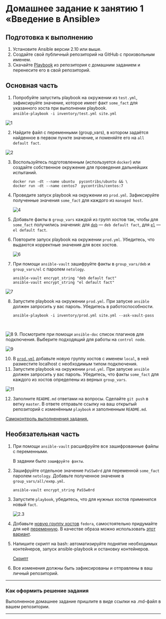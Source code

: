 # Домашнее задание к занятию 1 «Введение в Ansible»

## Подготовка к выполнению

1. Установите Ansible версии 2.10 или выше.
2. Создайте свой публичный репозиторий на GitHub с произвольным именем.
3. Скачайте [Playbook](./playbook/) из репозитория с домашним заданием и перенесите его в свой репозиторий.

## Основная часть

1. Попробуйте запустить playbook на окружении из `test.yml`, зафиксируйте значение, которое имеет факт `some_fact` для указанного хоста при выполнении playbook.
<br> `ansible-playbook -i inventory/test.yml site.yml`

![1](img/1.png)

2. Найдите файл с переменными (group_vars), в котором задаётся найденное в первом пункте значение, и поменяйте его на `all default fact`.

![2](img/2.png)

3. Воспользуйтесь подготовленным (используется `docker`) или создайте собственное окружение для проведения дальнейших испытаний.

   ```commandline
   docker run -dt --name ubuntu  pycontribs/ubuntu && \
   docker run -dt --name centos7  pycontribs/centos:7 
   ```
4. Проведите запуск playbook на окружении из `prod.yml`. Зафиксируйте полученные значения `some_fact` для каждого из `managed host`.

   ![4](img/4.png)

5. Добавьте факты в `group_vars` каждой из групп хостов так, чтобы для `some_fact` получились значения: для [`deb`](playbook/group_vars/deb/examp.yml) — `deb default fact`, для [`el`](playbook/group_vars/el/examp.yml) — `el default fact`.
6. Повторите запуск playbook на окружении `prod.yml`. Убедитесь, что выдаются корректные значения для всех хостов.

   ![6](img/6.png)

7. При помощи `ansible-vault` зашифруйте факты в `group_vars/deb` и `group_vars/el` с паролем `netology`.

   ```commandline
   ansible-vault encrypt_string "deb default fact"
   ansible-vault encrypt_string "el default fact"
   ```   
  ![7](img/7.png)

8. Запустите playbook на окружении `prod.yml`. При запуске `ansible` должен запросить у вас пароль. Убедитесь в работоспособности.

   `ansible-playbook -i inventory/prod.yml site.yml --ask-vault-pass`

<br>

   ![8](img/8.png)
9. Посмотрите при помощи `ansible-doc` список плагинов для подключения. Выберите подходящий для работы на `control node`.

   ![9](img/9.png)

10. В [`prod.yml`](playbook/inventory/prod.yml) добавьте новую группу хостов с именем  `local`, в ней разместите localhost с необходимым типом подключения.
11. Запустите playbook на окружении `prod.yml`. При запуске `ansible` должен запросить у вас пароль. Убедитесь, что факты `some_fact` для каждого из хостов определены из верных `group_vars`.

   ![11](img/11.png)   

12. Заполните `README.md` ответами на вопросы. Сделайте `git push` в ветку `master`. В ответе отправьте ссылку на ваш открытый репозиторий с изменённым `playbook` и заполненным `README.md`.

[Самоконтроль выполненения задания.](playbook/README.md)

## Необязательная часть

1. При помощи `ansible-vault` расшифруйте все зашифрованные файлы с переменными.

   В задании было `зашифруйте факты`.
2. Зашифруйте отдельное значение `PaSSw0rd` для переменной `some_fact` паролем `netology`. Добавьте полученное значение в `group_vars/all/exmp.yml`.
    
   `ansible-vault encrypt_string PaSSw0rd`

3. Запустите `playbook`, убедитесь, что для нужных хостов применился новый `fact`.

   ![2.3](img/2.3.png)

4. Добавьте [новую группу хостов](playbook/inventory/prod.yml) `fedora`, самостоятельно придумайте для неё [переменную](playbook/group_vars/fed/examp.yml). В качестве образа можно использовать [этот вариант](https://hub.docker.com/r/pycontribs/fedora).
5. Напишите скрипт на bash: автоматизируйте поднятие необходимых контейнеров, запуск ansible-playbook и остановку контейнеров.
   
   [Скрипт](playbook/1.sh)

6. Все изменения должны быть зафиксированы и отправлены в ваш личный репозиторий.

---

### Как оформить решение задания

Выполненное домашнее задание пришлите в виде ссылки на .md-файл в вашем репозитории.

---
